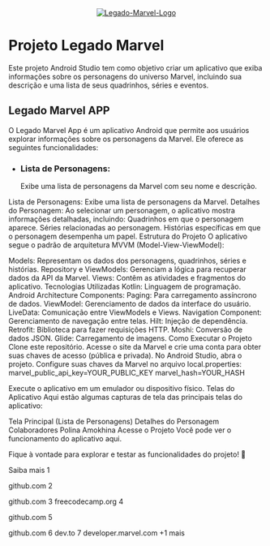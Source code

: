 <div style="text-align: center;">
  <a href="https://imgbb.com/">
    <img src="https://i.ibb.co/BjCwKq2/Legado-Marvel-Logo.jpg" alt="Legado-Marvel-Logo" border="0">
  </a>
</div>

# Projeto Legado Marvel
Este projeto Android Studio tem como objetivo criar um aplicativo que exiba informações sobre os personagens do universo Marvel, incluindo sua descrição e uma lista de seus quadrinhos, séries e eventos. 

## Legado Marvel APP
O Legado Marvel App é um aplicativo Android que permite aos usuários explorar informações sobre os personagens da Marvel. Ele oferece as seguintes funcionalidades:

- ### Lista de Personagens:
  Exibe uma lista de personagens da Marvel com seu nome e descrição.

Lista de Personagens: Exibe uma lista de personagens da Marvel.
Detalhes do Personagem: Ao selecionar um personagem, o aplicativo mostra informações detalhadas, incluindo:
Quadrinhos em que o personagem aparece.
Séries relacionadas ao personagem.
Histórias específicas em que o personagem desempenha um papel.
Estrutura do Projeto
O aplicativo segue o padrão de arquitetura MVVM (Model-View-ViewModel):

Models: Representam os dados dos personagens, quadrinhos, séries e histórias.
Repository e ViewModels: Gerenciam a lógica para recuperar dados da API da Marvel.
Views: Contêm as atividades e fragmentos do aplicativo.
Tecnologias Utilizadas
Kotlin: Linguagem de programação.
Android Architecture Components:
Paging: Para carregamento assíncrono de dados.
ViewModel: Gerenciamento de dados da interface do usuário.
LiveData: Comunicação entre ViewModels e Views.
Navigation Component: Gerenciamento de navegação entre telas.
Hilt: Injeção de dependência.
Retrofit: Biblioteca para fazer requisições HTTP.
Moshi: Conversão de dados JSON.
Glide: Carregamento de imagens.
Como Executar o Projeto
Clone este repositório.
Acesse o site da Marvel e crie uma conta para obter suas chaves de acesso (pública e privada).
No Android Studio, abra o projeto.
Configure suas chaves da Marvel no arquivo local.properties:
marvel_public_api_key=YOUR_PUBLIC_KEY
marvel_hash=YOUR_HASH

Execute o aplicativo em um emulador ou dispositivo físico.
Telas do Aplicativo
Aqui estão algumas capturas de tela das principais telas do aplicativo:

Tela Principal (Lista de Personagens)
Detalhes do Personagem
Colaboradores
Polina Amokhina
Acesse o Projeto
Você pode ver o funcionamento do aplicativo aqui.

Fique à vontade para explorar e testar as funcionalidades do projeto! 🚀

Saiba mais
1

github.com
2

github.com
3
freecodecamp.org
4

github.com
5

github.com
6
dev.to
7
developer.marvel.com
+1 mais




